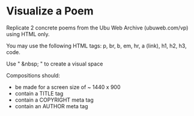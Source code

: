 # Visualize a Poem

Replicate 2 concrete poems from the Ubu Web Archive (ubuweb.com/vp) using HTML only.

You may use the following HTML tags: p, br, b, em, hr, a (link), h1, h2, h3, code.

Use " \&nbsp; " to create a visual space

Compositions should:

* be made for a screen size of ~ 1440 x 900  
* contain a TITLE tag  
* contain a COPYRIGHT meta tag  
* contain an AUTHOR meta tag  
